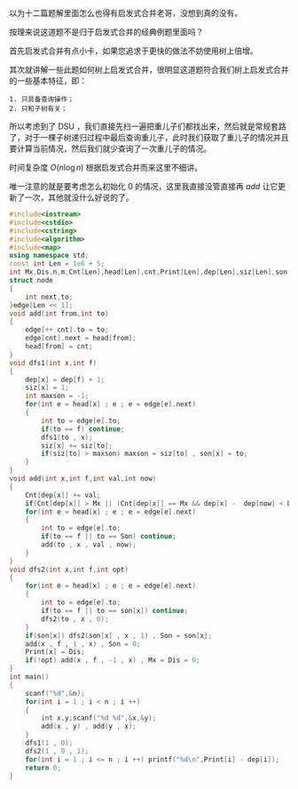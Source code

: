 以为十二篇题解里面怎么也得有启发式合并老哥，没想到真的没有。    

按理来说这道题不是归于启发式合并的经典例题里面吗？    

首先启发式合并有点小卡，如果您追求于更快的做法不妨使用树上倍增。   

其次就讲解一些此题如何树上启发式合并，很明显这道题符合我们树上启发式合并的一些基本特征，即：    

```
1. 只具备查询操作；    
2. 只和子树有关；
```

所以考虑到了 DSU  ，我们直接先扫一遍把重儿子们都找出来，然后就是常规套路了，对于一棵子树递归过程中最后查询重儿子，此时我们获取了重儿子的情况并且要计算当前情况，然后我们就少查询了一次重儿子的情况。    

时间复杂度 $O(n \log n)$ 根据启发式合并而来这里不细讲。    

唯一注意的就是要考虑怎么初始化 $0$ 的情况，这里我直接没管直接再 $add$ 让它更新了一次，其他就没什么好说的了。     

```cpp
#include<iostream>
#include<cstdio>
#include<cstring>
#include<algorithm>
#include<map>
using namespace std;
const int Len = 1e6 + 5;
int Mx,Dis,n,m,Cnt[Len],head[Len],cnt,Print[Len],dep[Len],siz[Len],son[Len],Son;
struct node
{
	int next,to;
}edge[Len << 1];
void add(int from,int to)
{
	edge[++ cnt].to = to;
	edge[cnt].next = head[from];
	head[from] = cnt;
}
void dfs1(int x,int f)
{
	dep[x] = dep[f] + 1;
	siz[x] = 1;
	int maxson = -1;
	for(int e = head[x] ; e ; e = edge[e].next)
	{
		int to = edge[e].to;
		if(to == f) continue;
		dfs1(to , x);
		siz[x] += siz[to];
		if(siz[to] > maxson) maxson = siz[to] , son[x] = to; 
	}
}
void add(int x,int f,int val,int now)
{
	Cnt[dep[x]] += val;
	if(Cnt[dep[x]] > Mx || (Cnt[dep[x]] == Mx && dep[x] -  dep[now] < Dis - dep[now])) Mx = Cnt[dep[x]] , Dis = dep[x];
	for(int e = head[x] ; e ; e = edge[e].next)
	{
		int to = edge[e].to;
		if(to == f || to == Son) continue;
		add(to , x , val , now);
	} 
}
void dfs2(int x,int f,int opt)
{
	for(int e = head[x] ; e ; e = edge[e].next)
	{
		int to = edge[e].to;
		if(to == f || to == son[x]) continue;
		dfs2(to , x , 0);
	}
	if(son[x]) dfs2(son[x] , x , 1) , Son = son[x];
	add(x , f , 1 , x) , Son = 0;
	Print[x] = Dis;
	if(!opt) add(x , f , -1 , x) , Mx = Dis = 0;
}
int main()
{
	scanf("%d",&n);
	for(int i = 1 ; i < n ; i ++)
	{
		int x,y;scanf("%d %d",&x,&y);
		add(x , y) , add(y , x);
	}
	dfs1(1 , 0);
	dfs2(1 , 0 , 1);
	for(int i = 1 ; i <= n ; i ++) printf("%d\n",Print[i] - dep[i]);
	return 0;
}
```